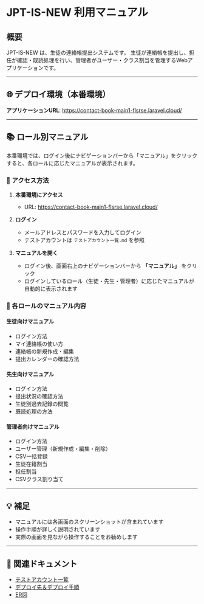 # JPT-IS-NEW 利用マニュアル

## 概要
JPT-IS-NEW は、生徒の連絡帳提出システムです。
生徒が連絡帳を提出し、担任が確認・既読処理を行い、管理者がユーザー・クラス割当を管理するWebアプリケーションです。

---

## 🌐 デプロイ環境（本番環境）

**アプリケーションURL**: https://contact-book-main1-flsrse.laravel.cloud/

---

## 📚 ロール別マニュアル

本番環境では、ログイン後にナビゲーションバーから「マニュアル」をクリックすると、各ロールに応じたマニュアルが表示されます。

### 📖 アクセス方法

1. **本番環境にアクセス**
   - URL: https://contact-book-main1-flsrse.laravel.cloud/

2. **ログイン**
   - メールアドレスとパスワードを入力してログイン
   - テストアカウントは `テストアカウント一覧.md` を参照

3. **マニュアルを開く**
   - ログイン後、画面右上のナビゲーションバーから **「マニュアル」** をクリック
   - ログインしているロール（生徒・先生・管理者）に応じたマニュアルが自動的に表示されます

### 🎯 各ロールのマニュアル内容

#### 生徒向けマニュアル
- ログイン方法
- マイ連絡帳の使い方
- 連絡帳の新規作成・編集
- 提出カレンダーの確認方法

#### 先生向けマニュアル
- ログイン方法
- 提出状況の確認方法
- 生徒別過去記録の閲覧
- 既読処理の方法

#### 管理者向けマニュアル
- ログイン方法
- ユーザー管理（新規作成・編集・削除）
- CSV一括登録
- 生徒在籍割当
- 担任割当
- CSVクラス割り当て

---

## 💡 補足

- マニュアルには各画面のスクリーンショットが含まれています
- 操作手順が詳しく説明されています
- 実際の画面を見ながら操作することをお勧めします

---

## 📝 関連ドキュメント

- [テストアカウント一覧](./テストアカウント一覧.md)
- [デプロイ先＆デプロイ手順](./デプロイ先＆デプロイ手順.md)
- [ER図](./er_diagram.md)
